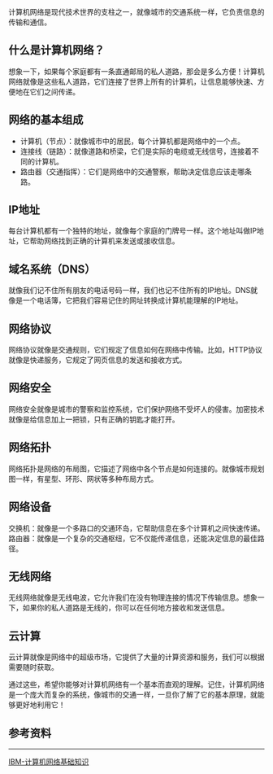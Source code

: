 计算机网络是现代技术世界的支柱之一，就像城市的交通系统一样，它负责信息的传输和通信。
## 什么是计算机网络？
想象一下，如果每个家庭都有一条直通邮局的私人道路，那会是多么方便！计算机网络就像是这些私人道路，它们连接了世界上所有的计算机，让信息能够快速、方便地在它们之间传递。
## 网络的基本组成
- 计算机（节点）：就像城市中的居民，每个计算机都是网络中的一个点。
- 连接线（链路）：就像道路和桥梁，它们是实际的电缆或无线信号，连接着不同的计算机。
- 路由器（交通指挥）：它们是网络中的交通警察，帮助决定信息应该走哪条路。
## IP地址
每台计算机都有一个独特的地址，就像每个家庭的门牌号一样。这个地址叫做IP地址，它帮助网络找到正确的计算机来发送或接收信息。
## 域名系统（DNS）
就像我们记不住所有朋友的电话号码一样，我们也记不住所有的IP地址。DNS就像是一个电话簿，它把我们容易记住的网址转换成计算机能理解的IP地址。
## 网络协议
网络协议就像是交通规则，它们规定了信息如何在网络中传输。比如，HTTP协议就像是快递服务，它规定了网页信息的发送和接收方式。
## 网络安全
网络安全就像是城市的警察和监控系统，它们保护网络不受坏人的侵害。加密技术就像是给信息加上一把锁，只有正确的钥匙才能打开。
## 网络拓扑
网络拓扑是网络的布局图，它描述了网络中各个节点是如何连接的。就像城市规划图一样，有星型、环形、网状等多种布局方式。
## 网络设备
交换机：就像是一个多路口的交通环岛，它帮助信息在多个计算机之间快速传递。
路由器：就像是一个复杂的交通枢纽，它不仅能传递信息，还能决定信息的最佳路径。
## 无线网络
无线网络就像是无线电波，它允许我们在没有物理连接的情况下传输信息。想象一下，如果你的私人道路是无线的，你可以在任何地方接收和发送信息。
## 云计算
云计算就像是网络中的超级市场，它提供了大量的计算资源和服务，我们可以根据需要随时获取。

通过这些，希望你能够对计算机网络有一个基本而直观的理解。记住，计算机网络是一个庞大而复杂的系统，像城市的交通一样，一旦你了解了它的基本原理，就能够更好地利用它！

## 参考资料
---
[IBM-计算机网络基础知识](https://www.ibm.com/cn-zh/topics/networking)
